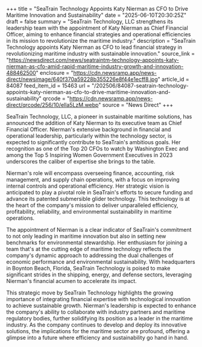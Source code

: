 +++
title = "SeaTrain Technology Appoints Katy Nierman as CFO to Drive Maritime Innovation and Sustainability"
date = "2025-06-10T20:30:25Z"
draft = false
summary = "SeaTrain Technology, LLC strengthens its leadership team with the appointment of Katy Nierman as Chief Financial Officer, aiming to enhance financial strategies and operational efficiencies in its mission to revolutionize the maritime industry."
description = "SeaTrain Technology appoints Katy Nierman as CFO to lead financial strategy in revolutionizing maritime industry with sustainable innovation."
source_link = "https://newsdirect.com/news/seatraintm-technology-appoints-katy-nierman-as-cfo-amid-rapid-maritime-industry-growth-and-innovation-488462500"
enclosure = "https://cdn.newsramp.app/news-direct/newsimage/640f370a59228b355226e8f44e1ecff8.jpg"
article_id = 84087
feed_item_id = 15463
url = "/202506/84087-seatrain-technology-appoints-katy-nierman-as-cfo-to-drive-maritime-innovation-and-sustainability"
qrcode = "https://cdn.newsramp.app/news-direct/qrcode/256/10/ella5LzM.webp"
source = "News Direct"
+++

<p>SeaTrain Technology, LLC, a pioneer in sustainable maritime solutions, has announced the addition of Katy Nierman to its executive team as Chief Financial Officer. Nierman's extensive background in financial and operational leadership, particularly within the technology sector, is expected to significantly contribute to SeaTrain's ambitious goals. Her recognition as one of the Top 20 CFOs to watch by Washington Exec and among the Top 5 Inspiring Women Government Executives in 2023 underscores the caliber of expertise she brings to the table.</p><p>Nierman's role will encompass overseeing finance, accounting, risk management, and supply chain operations, with a focus on improving internal controls and operational efficiency. Her strategic vision is anticipated to play a pivotal role in SeaTrain's efforts to secure funding and advance its patented submersible glider technology. This technology is at the heart of the company's mission to deliver unparalleled efficiency, profitability, reliability, and environmental sustainability in maritime operations.</p><p>The appointment of Nierman is a clear indicator of SeaTrain's commitment to not only leading in maritime innovation but also in setting new benchmarks for environmental stewardship. Her enthusiasm for joining a team that's at the cutting edge of maritime technology reflects the company's dynamic approach to addressing the dual challenges of economic performance and environmental sustainability. With headquarters in Boynton Beach, Florida, SeaTrain Technology is poised to make significant strides in the shipping, energy, and defense sectors, leveraging Nierman's financial acumen to accelerate its impact.</p><p>This strategic move by SeaTrain Technology highlights the growing importance of integrating financial expertise with technological innovation to achieve sustainable growth. Nierman's leadership is expected to enhance the company's ability to collaborate with industry partners and maritime regulatory bodies, further solidifying its position as a leader in the maritime industry. As the company continues to develop and deploy its innovative solutions, the implications for the maritime sector are profound, offering a glimpse into a future where efficiency and sustainability go hand in hand.</p>